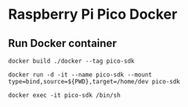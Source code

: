 # Raspberry Pi Pico Docker

## Run Docker container

```
docker build ./docker --tag pico-sdk

docker run -d -it --name pico-sdk --mount type=bind,source=${PWD},target=/home/dev pico-sdk

docker exec -it pico-sdk /bin/sh
```
